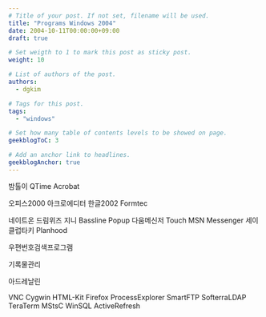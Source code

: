 ```yaml
---
# Title of your post. If not set, filename will be used.
title: "Programs Windows 2004"
date: 2004-10-11T00:00:00+09:00
draft: true

# Set weigth to 1 to mark this post as sticky post.
weight: 10

# List of authors of the post.
authors:
  - dgkim

# Tags for this post.
tags:
  - "windows"

# Set how many table of contents levels to be showed on page.
geekblogToC: 3

# Add an anchor link to headlines.
geekblogAnchor: true
---
```


밤톨이
QTime
Acrobat

오피스2000
아크로에디터
한글2002
Formtec

네이트온
드림위즈 지니
Bassline Popup
다움메신저 Touch
MSN Messenger
세이클럽타키
Planhood

우편번호검색프로그램

기록물관리

아드레날린

VNC
Cygwin
HTML-Kit
Firefox
ProcessExplorer
SmartFTP
SofterraLDAP
TeraTerm
MStsC
WinSQL
ActiveRefresh
